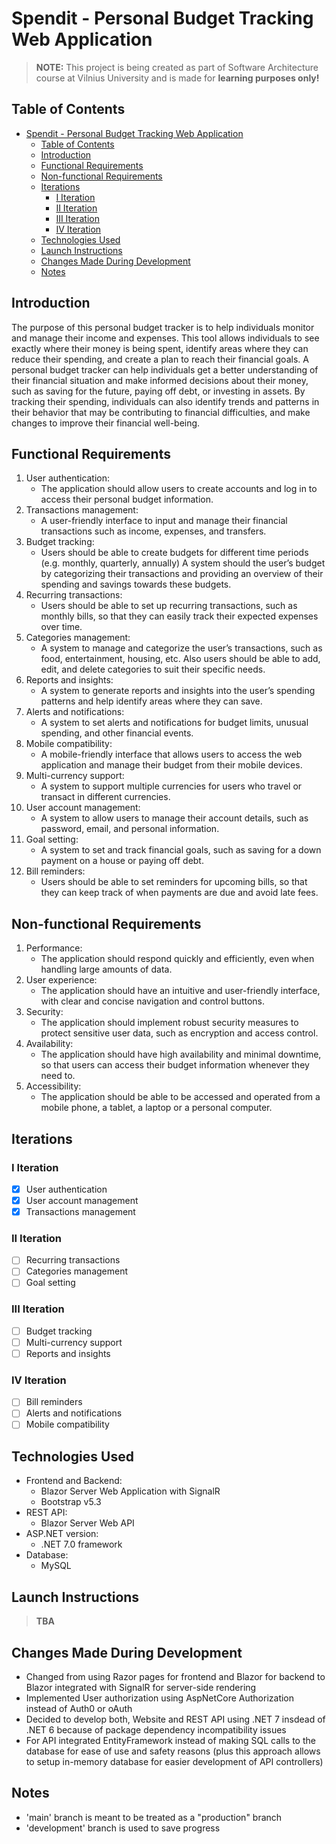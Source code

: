 # Spendit - Personal Budget Tracking Web Application

> **NOTE:** This project is being created as part of Software Architecture course at Vilnius University and is made for **learning purposes only!**

## Table of Contents
- [Spendit - Personal Budget Tracking Web Application](#spendit---personal-budget-tracking-web-application)
  - [Table of Contents](#table-of-contents)
  - [Introduction](#introduction)
  - [Functional Requirements](#functional-requirements)
  - [Non-functional Requirements](#non-functional-requirements)
  - [Iterations](#iterations)
    - [I Iteration](#i-iteration)
    - [II Iteration](#ii-iteration)
    - [III Iteration](#iii-iteration)
    - [IV Iteration](#iv-iteration)
  - [Technologies Used](#technologies-used)
  - [Launch Instructions](#launch-instructions)
  - [Changes Made During Development](#changes-made-during-development)
  - [Notes](#notes)
## Introduction
The purpose of this personal budget tracker is to help individuals monitor and manage their income
and expenses. This tool allows individuals to see exactly where their money is being spent, identify
areas where they can reduce their spending, and create a plan to reach their financial goals. A
personal budget tracker can help individuals get a better understanding of their financial situation
and make informed decisions about their money, such as saving for the future, paying off debt, or
investing in assets. By tracking their spending, individuals can also identify trends and patterns
in their behavior that may be contributing to financial difficulties, and make changes to improve
their financial well-being.
## Functional Requirements
1. User authentication:
   - The application should allow users to create accounts and log in to access their personal budget information.
2. Transactions management:
   - A user-friendly interface to input and manage their financial transactions such as income, expenses, and transfers.
3. Budget tracking:
   - Users should be able to create budgets for different time periods (e.g. monthly, quarterly, annually) A system should the user’s budget by categorizing their transactions and providing an overview of their spending and savings towards these budgets.
4. Recurring transactions:
   - Users should be able to set up recurring transactions, such as monthly bills, so that they can easily track their expected expenses over time.
5. Categories management:
   - A system to manage and categorize the user’s transactions, such as food, entertainment, housing, etc. Also users should be able to add, edit, and delete categories to suit their specific needs.
6. Reports and insights:
   -  A system to generate reports and insights into the user’s spending patterns and help identify areas where they can save.
7. Alerts and notifications:
   -  A system to set alerts and notifications for budget limits, unusual spending, and other financial events.
8. Mobile compatibility:
   -  A mobile-friendly interface that allows users to access the web application and manage their budget from their mobile devices.
9. Multi-currency support:
   -  A system to support multiple currencies for users who travel or transact in different currencies.
10. User account management:
    - A system to allow users to manage their account details, such as password, email, and personal information.
11. Goal setting:
    - A system to set and track financial goals, such as saving for a down payment on a house or paying off debt.
12. Bill reminders:
    - Users should be able to set reminders for upcoming bills, so that they can keep track of when payments are due and avoid late fees.

## Non-functional Requirements
1. Performance:
   - The application should respond quickly and efficiently, even when handling large amounts of data.
2. User experience:
   - The application should have an intuitive and user-friendly interface, with clear and concise navigation and control buttons.
3. Security:
   - The application should implement robust security measures to protect sensitive user data, such as encryption and access control.
4. Availability:
   - The application should have high availability and minimal downtime, so that users can access their budget information whenever they need to.
5. Accessibility:
   - The application should be able to be accessed and operated from a mobile phone, a tablet, a laptop or a personal computer.

## Iterations
### I Iteration
- [x] User authentication
- [x] User account management
- [x] Transactions management
### II Iteration
- [ ] Recurring transactions
- [ ] Categories management
- [ ] Goal setting
### III Iteration
- [ ] Budget tracking
- [ ] Multi-currency support
- [ ] Reports and insights
### IV Iteration
- [ ] Bill reminders
- [ ] Alerts and notifications
- [ ] Mobile compatibility
## Technologies Used
- Frontend and Backend:
  - Blazor Server Web Application with SignalR
  - Bootstrap v5.3
- REST API:
  - Blazor Server Web API
- ASP.NET version:
  - .NET 7.0 framework
- Database:
  - MySQL
## Launch Instructions
> **TBA**

## Changes Made During Development
- Changed from using Razor pages for frontend and Blazor for backend to Blazor integrated with SignalR for server-side rendering
- Implemented User authorization using AspNetCore Authorization instead of Auth0 or oAuth
- Decided to develop both, Website and REST API using .NET 7 insdead of .NET 6 because of package dependency incompatibility issues
- For API integrated EntityFramework instead of making SQL calls to the database for ease of use and safety reasons (plus this approach allows to setup in-memory database for easier development of API controllers)

## Notes
- 'main' branch is meant to be treated as a "production" branch
- 'development' branch is used to save progress
